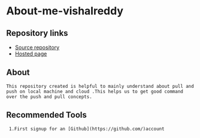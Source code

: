 # About-me-vishalreddy
## Repository links
* [Source repository](https://vishalreddy114.github.io/About-me-vishalreddy/.)
* [Hosted page](https://github.com/Vishalreddy114/About-me-vishalreddy)
## About
    This repository created is helpful to mainly understand about pull and push on local machine and cloud .This helps us to get good command over the push and pull concepts.
## Recommended Tools
     1.First signup for an [Github](https://github.com/)account